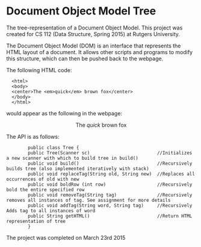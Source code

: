 # Document Object Model Tree 

The tree-representation of a Document Object Model. This project was created for CS 112 (Data Structure, Spring 2015) at Rutgers University. 

The Document Object Model (DOM) is an interface that represents the HTML layout of a document. It allows other scripts and programs to modify this structure, which can then be pushed back to the webpage.

The following HTML code:

      <html>
      <body>
      <center>The <em>quick</em> brown fox</center>
      </body>
      </html>

would appear as the following in the webpage:

<html>
<body>
<center>The <em>quick</em> brown fox</center>
</body>
</html>




The API is as follows:

            public class Tree {
            public Tree(Scanner sc)                         //Initializes a new scanner with which to build tree in build()
            public void build()                             //Recursively builds tree (also implemented iteratively with stack)
            public void replaceTag(String old, String new)  //Replaces all occurrences of old with new
            public void boldRow (int row)                   //Recursively bold the entire specified row
            public void removeTag(String tag)               //Recursively removes all instances of tag. See assignment for more details
            public void addTag(String word, String tag)     //Recursively Adds tag to all instances of word
            public String getHTML()                         //Return HTML representation of tree
            }
            

The project was completed on March 23rd 2015

